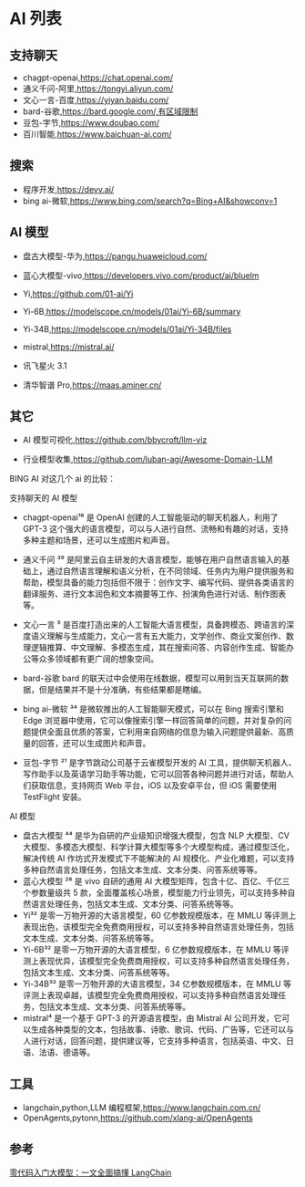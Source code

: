 # AI 列表

## 支持聊天

- chagpt-openai,https://chat.openai.com/
- 通义千问-阿里,https://tongyi.aliyun.com/
- 文心一言-百度,https://yiyan.baidu.com/
- bard-谷歌,https://bard.google.com/,有区域限制
- 豆包-字节,https://www.doubao.com/
- 百川智能,https://www.baichuan-ai.com/

## 搜索

- 程序开发,https://devv.ai/
- bing ai-微软,https://www.bing.com/search?q=Bing+AI&showconv=1

## AI 模型

- 盘古大模型-华为,https://pangu.huaweicloud.com/
- 蓝心大模型-vivo,https://developers.vivo.com/product/ai/bluelm
- Yi,https://github.com/01-ai/Yi
- Yi-6B,https://modelscope.cn/models/01ai/Yi-6B/summary
- Yi-34B,https://modelscope.cn/models/01ai/Yi-34B/files
- mistral,https://mistral.ai/

- 讯飞星火 3.1
- 清华智谱 Pro,https://maas.aminer.cn/

## 其它

- AI 模型可视化,https://github.com/bbycroft/llm-viz

- 行业模型收集,https://github.com/luban-agi/Awesome-Domain-LLM

BING AI 对这几个 ai 的比较：

支持聊天的 AI 模型

- chagpt-openai¹⁶ 是 OpenAI 创建的人工智能驱动的聊天机器人，利用了 GPT-3 这个强大的语言模型，可以与人进行自然、流畅和有趣的对话，支持多种主题和场景，还可以生成图片和声音。
- 通义千问 ³⁹ 是阿里云自主研发的大语言模型，能够在用户自然语言输入的基础上，通过自然语言理解和语义分析，在不同领域、任务内为用户提供服务和帮助，模型具备的能力包括但不限于：创作文字、编写代码、提供各类语言的翻译服务、进行文本润色和文本摘要等工作、扮演角色进行对话、制作图表等。
- 文心一言 ⁵ 是百度打造出来的人工智能大语言模型，具备跨模态、跨语言的深度语义理解与生成能力，文心一言有五大能力，文学创作、商业文案创作、数理逻辑推算、中文理解、多模态生成，其在搜索问答、内容创作生成、智能办公等众多领域都有更广阔的想象空间。

- bard-谷歌 bard 的联天过中会使用在线数据，模型可以用到当天互联网的数据，但是结果并不是十分准确，有些结果都是瞎编。

- bing ai-微软 ³⁴ 是微软推出的人工智能聊天模式，可以在 Bing 搜索引擎和 Edge 浏览器中使用，它可以像搜索引擎一样回答简单的问题，并对复杂的问题提供全面且优质的答案，它利用来自网络的信息为输入问题提供最新、高质量的回答，还可以生成图片和声音。
- 豆包-字节 ²¹ 是字节跳动公司基于云雀模型开发的 AI 工具，提供聊天机器人、写作助手以及英语学习助手等功能，它可以回答各种问题并进行对话，帮助人们获取信息，支持网页 Web 平台，iOS 以及安卓平台，但 iOS 需要使用 TestFlight 安装。

AI 模型

- 盘古大模型 ⁴⁴ 是华为自研的产业级知识增强大模型，包含 NLP 大模型、CV 大模型、多模态大模型、科学计算大模型等多个大模型构成，通过模型泛化，解决传统 AI 作坊式开发模式下不能解决的 AI 规模化、产业化难题，可以支持多种自然语言处理任务，包括文本生成、文本分类、问答系统等等。
- 蓝心大模型 ²⁶ 是 vivo 自研的通用 AI 大模型矩阵，包含十亿、百亿、千亿三个参数量级共 5 款，全面覆盖核心场景，模型能力行业领先，可以支持多种自然语言处理任务，包括文本生成、文本分类、问答系统等等。
- Yi³² 是零一万物开源的大语言模型，60 亿参数规模版本，在 MMLU 等评测上表现出色，该模型完全免费商用授权，可以支持多种自然语言处理任务，包括文本生成、文本分类、问答系统等等。
- Yi-6B³² 是零一万物开源的大语言模型，6 亿参数规模版本，在 MMLU 等评测上表现优异，该模型完全免费商用授权，可以支持多种自然语言处理任务，包括文本生成、文本分类、问答系统等等。
- Yi-34B³² 是零一万物开源的大语言模型，34 亿参数规模版本，在 MMLU 等评测上表现卓越，该模型完全免费商用授权，可以支持多种自然语言处理任务，包括文本生成、文本分类、问答系统等等。
- mistral⁴ 是一个基于 GPT-3 的开源语言模型，由 Mistral AI 公司开发，它可以生成各种类型的文本，包括故事、诗歌、歌词、代码、广告等，它还可以与人进行对话，回答问题，提供建议等，它支持多种语言，包括英语、中文、日语、法语、德语等。

## 工具

- langchain,python,LLM 编程框架,https://www.langchain.com.cn/
- OpenAgents,pytonn,https://github.com/xlang-ai/OpenAgents

## 参考

[零代码入门大模型：一文全面搞懂 LangChain
](https://zhuanlan.zhihu.com/p/656646499)
